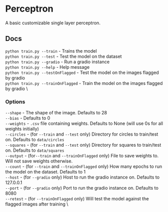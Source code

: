 # Perceptron
A basic customizable single layer perceptron.

## Docs
`python train.py --train` - Trains the model \
`python train.py --test` - Test the model on the dataset \
`python train.py --gradio` - Run a gradio instance \
`python train.py --help` - Help message \
`python train.py --testOnFlagged` - Test the model on the images flagged by gradio \
`python train.py --trainOnFlagged` - Train the model on the images flagged by gradio \

### Options
`--shape` - The shape of the image. Defaults to 28 \
`--bias` - Defaults to 0 \
`--weights` - `.csv` file containing weights. Defaults to None (will use 0s for all weights initially) \
`--circles` - (for `--train` and `--test` only) Directory for circles to train/test on. Defaults to `data/circles` \
`--squares` - (for `--train` and `--test` only) Directory for squares to train/test on. Defaults to `data/squares` \
`--output` - (for`--train` and `--trainOnFlagged` only) File to save weights to. Will not save weights otherwise. \
`--count` - (for `--train` and `--trainOnFlagged` only) How many epochs to run the model on the dataset. Defaults to 1 \
`--host` - (for `--gradio` only) Host to run the gradio instance on. Defaults to 127.0.0.1 \
`--port` - (for `--gradio` only) Port to run the gradio instance on. Defaults to 8080 \
`--retest` - (for `--trainOnFlagged` only) Will test the model against the flagged images after training \